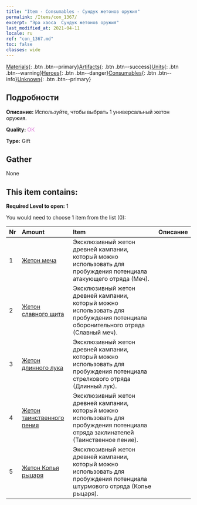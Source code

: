 ```yaml
---
title: "Item - Consumables - Сундук жетонов оружия"
permalink: /Items/con_1367/
excerpt: "Эра хаоса  Сундук жетонов оружия"
last_modified_at: 2021-04-11
locale: ru
ref: "con_1367.md"
toc: false
classes: wide
---
```

 [Materials](/ru/Items/){: .btn .btn--primary}[Artifacts](/ru/Items/Artifacts/){: .btn .btn--success}[Units](/ru/Items/Units/){: .btn .btn--warning}[Heroes](/ru/Items/Heroes/){: .btn .btn--danger}[Consumables](/ru/Items/Consumables/){: .btn .btn--info}[Unknown](/ru/Items/Unknown/){: .btn .btn--primary}

## Подробности
 **Описание:** Используйте, чтобы выбрать 1 универсальный жетон оружия.

 **Quality:** <span style="color: #DA70D6">OK</span>

 **Type:** Gift

## Gather

  None

## This item contains:

 **Required Level to open:** 1

 You would need to choose 1 item from the list (0):

  | Nr | Amount |     Item    | Описание |
  |:---|:-------|:------------|:-----------:|
  | 1 | [Жетон меча](/ru/Items/con_912/) | Эксклюзивный жетон древней кампании, который можно использовать для пробуждения потенциала атакующего отряда (Меч). | 
  | 2 | [Жетон славного щита](/ru/Items/con_913/) | Эксклюзивный жетон древней кампании, который можно использовать для пробуждения потенциала оборонительного отряда (Славный меч). | 
  | 3 | [Жетон длинного лука](/ru/Items/con_914/) | Эксклюзивный жетон древней кампании, который можно использовать для пробуждения потенциала стрелкового отряда (Длинный лук). | 
  | 4 | [Жетон таинственного пения](/ru/Items/con_915/) | Эксклюзивный жетон древней кампании, который можно использовать для пробуждения потенциала отряда заклинателей (Таинственное пение). | 
  | 5 | [Жетон Копья рыцаря](/ru/Items/con_916/) | Эксклюзивный жетон древней кампании, который можно использовать для пробуждения потенциала штурмового отряда (Копье рыцаря). | 
